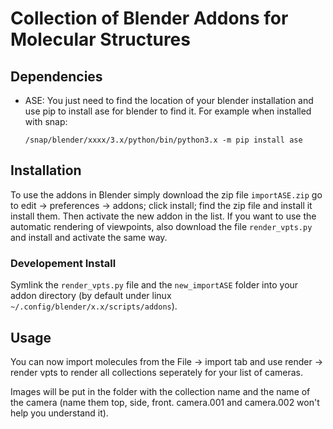 # Collection of Blender Addons for Molecular Structures

## Dependencies
* ASE: You just need to find the location of your blender installation and use pip to install ase for blender to find it. For example when installed with snap:

  `/snap/blender/xxxx/3.x/python/bin/python3.x -m pip install ase`

## Installation
To use the addons in Blender simply download the zip file `importASE.zip` go to edit -> preferences -> addons; click install; find the zip file and install it install them. Then activate the new addon in the list. If you want to use the automatic rendering of viewpoints, also download the file `render_vpts.py` and install and activate the same way.

### Developement Install
Symlink the `render_vpts.py` file and the `new_importASE` folder into your addon directory (by default under linux `~/.config/blender/x.x/scripts/addons`).

## Usage

You can now import molecules from the File -> import tab and use render -> render vpts to render all collections seperately for your list of cameras.

Images will be put in the folder with the collection name and the name of the camera (name them top, side, front. camera.001 and camera.002 won't help you understand it).
 
